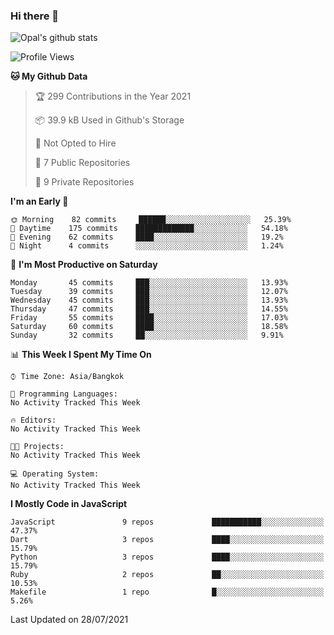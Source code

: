 ### Hi there 👋

![Opal's github stats](https://github-readme-stats.vercel.app/api?username=coolkidneversleep&count_private=true&show_icons=true&theme=radical)


<!--START_SECTION:waka-->
![Profile Views](http://img.shields.io/badge/Profile%20Views-1-blue)

**🐱 My Github Data** 

> 🏆 299 Contributions in the Year 2021
 > 
> 📦 39.9 kB Used in Github's Storage 
 > 
> 🚫 Not Opted to Hire
 > 
> 📜 7 Public Repositories 
 > 
> 🔑 9 Private Repositories  
 > 
**I'm an Early 🐤** 

```text
🌞 Morning    82 commits     ██████░░░░░░░░░░░░░░░░░░░   25.39% 
🌆 Daytime    175 commits    █████████████░░░░░░░░░░░░   54.18% 
🌃 Evening    62 commits     ████░░░░░░░░░░░░░░░░░░░░░   19.2% 
🌙 Night      4 commits      ░░░░░░░░░░░░░░░░░░░░░░░░░   1.24%

```
📅 **I'm Most Productive on Saturday** 

```text
Monday       45 commits     ███░░░░░░░░░░░░░░░░░░░░░░   13.93% 
Tuesday      39 commits     ███░░░░░░░░░░░░░░░░░░░░░░   12.07% 
Wednesday    45 commits     ███░░░░░░░░░░░░░░░░░░░░░░   13.93% 
Thursday     47 commits     ███░░░░░░░░░░░░░░░░░░░░░░   14.55% 
Friday       55 commits     ████░░░░░░░░░░░░░░░░░░░░░   17.03% 
Saturday     60 commits     ████░░░░░░░░░░░░░░░░░░░░░   18.58% 
Sunday       32 commits     ██░░░░░░░░░░░░░░░░░░░░░░░   9.91%

```


📊 **This Week I Spent My Time On** 

```text
⌚︎ Time Zone: Asia/Bangkok

💬 Programming Languages: 
No Activity Tracked This Week

🔥 Editors: 
No Activity Tracked This Week

🐱‍💻 Projects: 
No Activity Tracked This Week

💻 Operating System: 
No Activity Tracked This Week

```

**I Mostly Code in JavaScript** 

```text
JavaScript               9 repos             ███████████░░░░░░░░░░░░░░   47.37% 
Dart                     3 repos             ████░░░░░░░░░░░░░░░░░░░░░   15.79% 
Python                   3 repos             ████░░░░░░░░░░░░░░░░░░░░░   15.79% 
Ruby                     2 repos             ██░░░░░░░░░░░░░░░░░░░░░░░   10.53% 
Makefile                 1 repo              █░░░░░░░░░░░░░░░░░░░░░░░░   5.26%

```



 Last Updated on 28/07/2021
<!--END_SECTION:waka-->
